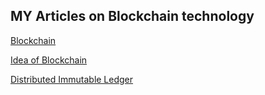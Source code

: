 ## MY Articles on Blockchain technology

[Blockchain](https://maithaliblock.hashnode.dev/blockchain)

[Idea of Blockchain](https://maithaliblock.hashnode.dev/where-did-the-idea-of-blockchain-came-from)

[Distributed Immutable Ledger](https://maithaliblock.hashnode.dev/distributed-immutable-ledger)
